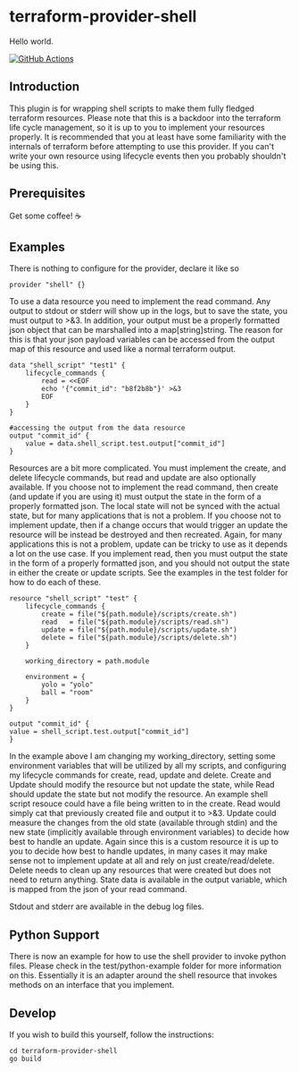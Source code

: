 # terraform-provider-shell

Hello world.

[![GitHub Actions](https://img.shields.io/endpoint.svg?url=https%3A%2F%2Factions-badge.atrox.dev%2Fatrox%2Fsync-dotenv%2Fbadge)](https://actions-badge.atrox.dev/atrox/sync-dotenv/goto)
## Introduction
This plugin is for wrapping shell scripts to make them fully fledged terraform resources. Please note that this is a backdoor into the terraform life cycle management, so it is up to you to implement your resources properly. It is recommended that you at least have some familiarity with the internals of terraform before attempting to use this provider. If you can't write your own resource using lifecycle events then you probably shouldn't be using this.

## Prerequisites
Get some coffee! ☕

## Examples
There is nothing to configure for the provider, declare it like so

	provider "shell" {}

To use a data resource you need to implement the read command. Any output to stdout or stderr will show up in the logs, but to save the state, you must output to >&3. In addition, your output must be a properly formatted json object that can be marshalled into a map[string]string. The reason for this is that your json payload variables can be accessed from the output map of this resource and used like a normal terraform output.

	data "shell_script" "test1" {
		lifecycle_commands {
			read = <<EOF
			echo '{"commit_id": "b8f2b8b"}' >&3
			EOF
		}
	}

	#accessing the output from the data resource
	output "commit_id" {
  		value = data.shell_script.test.output["commit_id"]
	}

Resources are a bit more complicated. You must implement the create, and delete lifecycle commands, but read and update are also optionally available. If you choose not to implement the read command, then create (and update if you are using it) must output the state in the form of a properly formatted json. The local state will not be synced with the actual state, but for many applications that is not a problem. If you choose not to implement update, then if a change occurs that would trigger an update the resource will be instead be destroyed and then recreated. Again, for many applications this is not a problem, update can be tricky to use as it depends a lot on the use case. If you implement read, then you must output the state in the form of a properly formatted json, and you should not output the state in either the create or update scripts. See the examples in the test folder for how to do each of these.

	resource "shell_script" "test" {
		lifecycle_commands {
			create = file("${path.module}/scripts/create.sh")
			read   = file("${path.module}/scripts/read.sh")
			update = file("${path.module}/scripts/update.sh")
			delete = file("${path.module}/scripts/delete.sh")
		}

		working_directory = path.module

		environment = {
			yolo = "yolo"
			ball = "room"
		}
	}

	output "commit_id" {
	value = shell_script.test.output["commit_id"]
	}

In the example above I am changing my working_directory, setting some environment variables that will be utilized by all my scripts, and configuring my lifecycle commands for create, read, update and delete. Create and Update should modify the resource but not update the state, while Read should update the state but not modify the resource. An example shell script resouce could have a file being written to in the create. Read would simply cat that previously created file and output it to >&3. Update could measure the changes from the old state (available through stdin) and the new state (implicitly available through environment variables) to decide how best to handle an update. Again since this is a custom resource it is up to you to decide how best to handle updates, in many cases it may make sense not to implement update at all and rely on just create/read/delete. Delete needs to clean up any resources that were created but does not need to return anything. State data is available in the output variable, which is mapped from the json of your read command.

Stdout and stderr are available in the debug log files. 

## Python Support
There is now an example for how to use the shell provider to invoke python files. Please check in the test/python-example folder for more information on this. Essentially it is an adapter around the shell resource that invokes methods on an interface that you implement.

## Develop
If you wish to build this yourself, follow the instructions:

	cd terraform-provider-shell
	go build
	
